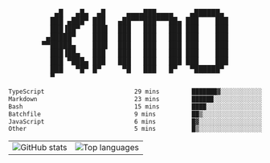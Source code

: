 <div align="center">
<pre>
   ▄█   ▄█▄  ▄█     ▄▄▄▄███▄▄▄▄    ▄██████▄ 
  ███ ▄███▀ ███   ▄██▀▀▀███▀▀▀██▄ ███    ███
  ███▐██▀   ███▌  ███   ███   ███ ███    ███
 ▄█████▀    ███▌  ███   ███   ███ ███    ███
▀▀█████▄    ███▌  ███   ███   ███ ███    ███
  ███▐██▄   ███   ███   ███   ███ ███    ███
  ███ ▀███▄ ███   ███   ███   ███ ███    ███
  ███   ▀█▀ █▀     ▀█   ███   █▀   ▀██████▀ 
  ▀                                         
</pre>
  

<!--START_SECTION:waka-->

```txt
TypeScript                         29 mins         ███████▓░░░░░░░░░░░░░░░░░   30.33 %
Markdown                           23 mins         ██████░░░░░░░░░░░░░░░░░░░   24.16 %
Bash                               15 mins         ████░░░░░░░░░░░░░░░░░░░░░   16.52 %
Batchfile                          9 mins          ██▒░░░░░░░░░░░░░░░░░░░░░░   09.97 %
JavaScript                         6 mins          █▓░░░░░░░░░░░░░░░░░░░░░░░   06.33 %
Other                              5 mins          █▒░░░░░░░░░░░░░░░░░░░░░░░   05.40 %
```

<!--END_SECTION:waka-->

<table align="center">
  <tr>
    <td valign="top">
      <img alt="GitHub stats"
           src="https://github-readme-stats.vercel.app/api?username=kim0chi&show_icons=true&hide_title=true&rank_icon=percentile&line_height=28&hide_border=true&theme=dark" />
    </td>
    <td valign="top">
      <img alt="Top languages"
           src="https://github-readme-stats.vercel.app/api/top-langs/?username=kim0chi&layout=compact&card_width=420&langs_count=8&hide_border=true&theme=dark" />
    </td>
  </tr>
</table>


